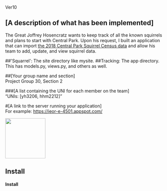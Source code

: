 Ver10
## [A description of what has been implemented] </br>
The Great Joffrey Hosencratz wants to keep track of all the known squirrels and plans to start with Central Park.
Upon his request, I built an application that can import
[the 2018 Central Park Squirrel Census data](https://data.cityofnewyork.us/Environment/2018-Central-Park-Squirrel-Census-Squirrel-Data/vfnx-vebw)
and allow his team to add, update, and view squirrel data. 

##'Squarrel': The site directory like mysite.
##Tracking: The app directory. This has models.py, views.py, and others as well.

##[Your group name and section]</br>
Project Group 30, Section 2

###[A list containing the UNI for each member on the team]<br>
“UNIs: [yh3206, hhm2212]”

#[A link to the server running your application]</br>
For example: https://ieor-e-4501.appspot.com/

<div align="centerx">
  <image src="https://cdn.pixabay.com/photo/2014/12/17/00/28/red-squirrel-570936_960_720.jpg" style="width:128px;height:128px;">
</div>

## Install
#### Install

